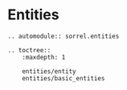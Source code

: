 # Entities

```{eval-rst}
.. automodule:: sorrel.entities

.. toctree::
    :maxdepth: 1
    
    entities/entity
    entities/basic_entities
```